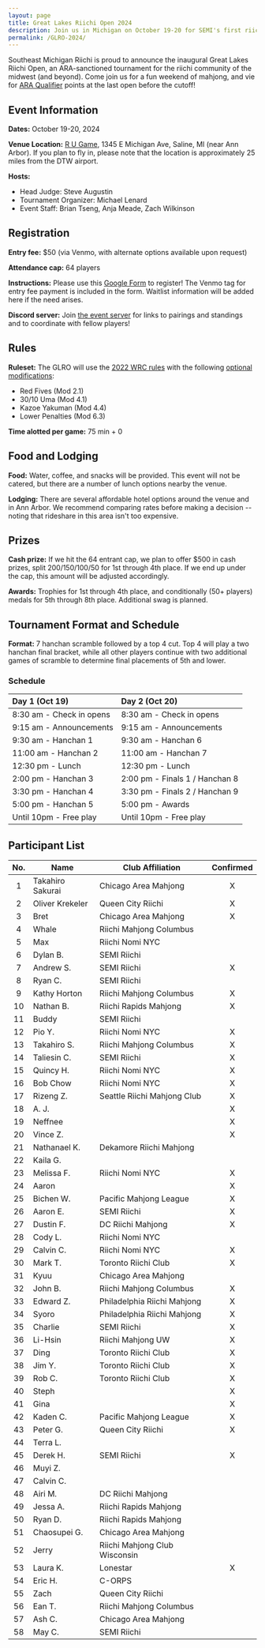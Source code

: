 ```yaml
---
layout: page
title: Great Lakes Riichi Open 2024
description: Join us in Michigan on October 19-20 for SEMI's first riichi open!
permalink: /GLRO-2024/
---
```

Southeast Michigan Riichi is proud to announce the inaugural Great Lakes Riichi Open, an ARA-sanctioned tournament for the riichi community of the midwest (and beyond). 
Come join us for a fun weekend of mahjong, and vie for [ARA Qualifier](https://www.nariichi.org/wrc-2025-qualification) points at the last open before the cutoff!

## Event Information

**Dates:** October 19-20, 2024

**Venue Location:** [R U Game](https://maps.app.goo.gl/pTERNhArqHQgK8qVA), 1345 E Michigan Ave, Saline, MI (near Ann Arbor).
If you plan to fly in, please note that the location is approximately 25 miles from the DTW airport.

**Hosts:** 
- Head Judge: Steve Augustin
- Tournament Organizer: Michael Lenard
- Event Staff: Brian Tseng, Anja Meade, Zach Wilkinson

## Registration

**Entry fee:** $50 (via Venmo, with alternate options available upon request)

**Attendance cap:** 64 players

**Instructions:** Please use this [Google Form](https://docs.google.com/forms/d/e/1FAIpQLScmWVMIPRPxJ_nwkDykV2LxdWtURoyPB8z5jrZMXdpQtj2zlg/viewform) to register! The Venmo tag for entry fee payment is included in the form. 
Waitlist information will be added here if the need arises.

**Discord server:** Join [the event server](https://discord.gg/p35j7NS2qm) for links to pairings and standings and to coordinate with fellow players!

## Rules

**Ruleset:** The GLRO will use the [2022 WRC rules](https://www.worldriichi.org/s/WRC_Rules_2022_20220708_site.pdf) with the following [optional modifications](https://www.worldriichi.org/s/WRC-Optional-Rules-2022.pdf):
- Red Fives (Mod 2.1)
- 30/10 Uma (Mod 4.1)
- Kazoe Yakuman (Mod 4.4)
- Lower Penalties (Mod 6.3)

**Time alotted per game:** 75 min + 0

## Food and Lodging

**Food:** Water, coffee, and snacks will be provided. This event will not be catered, but there are a number of lunch options nearby the venue.

**Lodging:** There are several affordable hotel options around the venue and in Ann Arbor. We recommend comparing rates before making a decision -- noting that rideshare in this area isn't too expensive.

## Prizes

**Cash prize:** If we hit the 64 entrant cap, we plan to offer $500 in cash prizes, split 200/150/100/50 for 1st through 4th place. If we end up under the cap, this amount will be adjusted accordingly.

**Awards:** Trophies for 1st through 4th place, and conditionally (50+ players) medals for 5th through 8th place. Additional swag is planned.

## Tournament Format and Schedule

**Format:** 7 hanchan scramble followed by a top 4 cut. Top 4 will play a two hanchan final bracket, while all other players continue with two additional games of scramble to determine final placements of 5th and lower.

### Schedule

| Day 1 (Oct 19)                | Day 2 (Oct 20)                |
| :---------------------------- | :---------------------------- |
| 8:30 am - Check in opens      | 8:30 am - Check in opens      |
| 9:15 am - Announcements       | 9:15 am - Announcements       |
| 9:30 am - Hanchan 1           | 9:30 am - Hanchan 6           |
| 11:00 am - Hanchan 2          | 11:00 am - Hanchan 7          |
| 12:30 pm - Lunch              | 12:30 pm - Lunch              |
| 2:00 pm - Hanchan 3           | 2:00 pm - Finals 1 / Hanchan 8|
| 3:30 pm - Hanchan 4           | 3:30 pm - Finals 2 / Hanchan 9|
| 5:00 pm - Hanchan 5           | 5:00 pm - Awards              |
| Until 10pm - Free play        | Until 10pm - Free play        |

## Participant List

| No. | Name | Club Affiliation | Confirmed |
| :-----: | ----- | ----- | :-----: |
| 1 | Takahiro Sakurai | Chicago Area Mahjong | X |
| 2 | Oliver Krekeler | Queen City Riichi | X |
| 3 | Bret | Chicago Area Mahjong | X |
| 4 | Whale | Riichi Mahjong Columbus | |
| 5 | Max | Riichi Nomi NYC | |
| 6 | Dylan B. | SEMI Riichi | |
| 7 | Andrew S. | SEMI Riichi | X |
| 8 | Ryan C. | SEMI Riichi | |
| 9 | Kathy Horton | Riichi Mahjong Columbus | X |
| 10 | Nathan B. | Riichi Rapids Mahjong | X |
| 11 | Buddy | SEMI Riichi | |
| 12 | Pio Y. | Riichi Nomi NYC | X |
| 13 | Takahiro S. | Riichi Mahjong Columbus | X |
| 14 | Taliesin C. | SEMI Riichi | X |
| 15 | Quincy H. | Riichi Nomi NYC | X |
| 16 | Bob Chow | Riichi Nomi NYC | X |
| 17 | Rizeng Z. | Seattle Riichi Mahjong Club | X |
| 18 | A. J. | | X |
| 19 | Neffnee | | X |
| 20 | Vince Z. | | X |
| 21 | Nathanael K. | Dekamore Riichi Mahjong | |
| 22 | Kaila G. | | |
| 23 | Melissa F. | Riichi Nomi NYC | X |
| 24 | Aaron | | X |
| 25 | Bichen W. | Pacific Mahjong League | X |
| 26 | Aaron E. | SEMI Riichi | X |
| 27 | Dustin F. | DC Riichi Mahjong | X |
| 28 | Cody L. | Riichi Nomi NYC | |
| 29 | Calvin C. | Riichi Nomi NYC | X |
| 30 | Mark T. | Toronto Riichi Club | X |
| 31 | Kyuu | Chicago Area Mahjong | |
| 32 | John B. | Riichi Mahjong Columbus | X |
| 33 | Edward Z. | Philadelphia Riichi Mahjong | X |
| 34 | Syoro | Philadelphia Riichi Mahjong | X |
| 35 | Charlie | SEMI Riichi | X |
| 36 | Li-Hsin | Riichi Mahjong UW | X |
| 37 | Ding | Toronto Riichi Club | X |
| 38 | Jim Y. | Toronto Riichi Club | X |
| 39 | Rob C. | Toronto Riichi Club | X |
| 40 | Steph | | X |
| 41 | Gina | | X |
| 42 | Kaden C. | Pacific Mahjong League | X |
| 43 | Peter G. | Queen City Riichi | X |
| 44 | Terra L. | | |
| 45 | Derek H. | SEMI Riichi | X |
| 46 | Muyi Z. | | |
| 47 | Calvin C. | | |
| 48 | Airi M. | DC Riichi Mahjong | |
| 49 | Jessa A. | Riichi Rapids Mahjong | |
| 50 | Ryan D. | Riichi Rapids Mahjong | |
| 51 | Chaosupei G. | Chicago Area Mahjong | |
| 52 | Jerry | Riichi Mahjong Club Wisconsin | |
| 53 | Laura K. | Lonestar | X |
| 54 | Eric H. | C-ORPS | |
| 55 | Zach | Queen City Riichi | |
| 56 | Ean T. | Riichi Mahjong Columbus | |
| 57 | Ash C. | Chicago Area Mahjong | |
| 58 | May C. | SEMI Riichi | |
